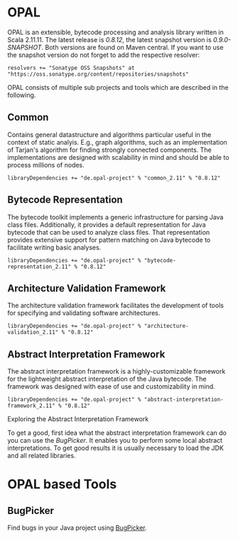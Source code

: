 # OPAL

OPAL is an extensible, bytecode processing and analysis library written in Scala 2.11.11. The latest release is *0.8.12*, the latest snapshot version is *0.9.0-SNAPSHOT*. Both versions are found on Maven central. If you want to use the snapshot version do not forget to add the respective resolver:

    resolvers += "Sonatype OSS Snapshots" at "https://oss.sonatype.org/content/repositories/snapshots"

OPAL consists of multiple sub projects and tools which are described in the following.

## Common
Contains general datastructure and algorithms particular useful in the context of static analyis. E.g., graph algorithms, such as
an implementation of Tarjan's algorithm for finding strongly connected components. The implementations are designed with scalability in mind and should be able to process millions of nodes.

    libraryDependencies += "de.opal-project" % "common_2.11" % "0.8.12"


## Bytecode Representation
The bytecode toolkit implements a generic infrastructure for parsing Java class files. Additionally,
it provides a default representation for Java bytecode that can be used to analyze class files. That
representation provides extensive support for pattern matching on Java bytecode to facilitate writing
basic analyses.

    libraryDependencies += "de.opal-project" % "bytecode-representation_2.11" % "0.8.12"


## Architecture Validation Framework
The architecture validation framework facilitates the development of tools for specifying and validating software architectures.

    libraryDependencies += "de.opal-project" % "architecture-validation_2.11" % "0.8.12"

## Abstract Interpretation Framework
The abstract interpretation framework is a highly-customizable framework for the lightweight abstract interpretation of the Java bytecode. The framework was designed with ease of use and customizability in mind.

    libraryDependencies += "de.opal-project" % "abstract-interpretation-framework_2.11" % "0.8.12"

Exploring the Abstract Interpretation Framework


To get a good, first idea what the abstract interpretation framework can do you can use the *BugPicker*. It enables you to perform some local abstract interpretations. To get good results it is usually necessary to load the JDK and all related libraries.

# OPAL based Tools

## BugPicker
Find bugs in your Java project using [BugPicker](tools/bugpicker/index.php).
